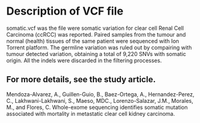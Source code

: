 # Description of VCF file
 

somatic.vcf was the file were somatic variation for clear cell Renal Cell Carcinoma (ccRCC) was reported. Paired samples from the tumour and normal (health) tissues of the same patient were sequenced with Ion Torrent platform. The germline variation was ruled out by compairing with tumour detected variation, obtaining a total of 9,220 SNVs with somatic origin. All the indels were discarded in the filtering processes. 


## For more details, see the study article.
Mendoza-Alvarez, A., Guillen-Guio, B., Baez-Ortega, A., Hernandez-Perez, C., Lakhwani-Lakhwani, S., Maeso, MDC., Lorenzo-Salazar, J.M., Morales, M., and Flores, C. Whole-exome sequencing identifies somatic mutation associated with mortality in metastatic clear cell kidney carcinoma.
